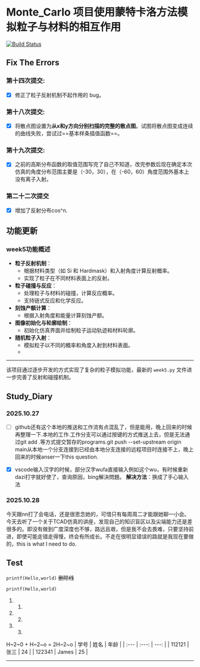 # Monte_Carlo 项目使用蒙特卡洛方法模拟粒子与材料的相互作用
[![Build Status](https://github.com/sjtug/SJTUThesis/actions/workflows/build.yml/badge.svg)](https://github.com/ShiGanXingBang/Monte_Carlo)
## Fix The Errors
### 第十四次提交:
- [x] 修正了粒子反射机制不起作用的 bug。
### 第十八次提交:
- [x] 将散点图设置为**从x和y方向分别扫描的完整的散点图**。试图将散点图变成连续的曲线失败，尝试过==基本样条插值函数==。
### 第十九次提交:
- [x] 之前的高斯分布函数的取值范围写完了自己不知道，改完参数后现在确定本次仿真的角度分布范围主要是（-30，30），在（-60，60）角度范围外基本上没有离子入射。
### 第二十二次提交
- [x] 增加了反射分布cos^n.
## 功能更新
### week5功能概述
- **粒子反射机制**：
  - 根据材料类型（如 Si 和 Hardmask）和入射角度计算反射概率。
  - 实现了粒子在不同材料表面上的反射。
- **粒子碰撞与反应**：
  - 处理粒子与材料的碰撞，计算反应概率。
  - 支持链式反应和化学反应。
- **刻蚀产额计算**：
  - 根据入射角度和能量计算刻蚀产额。
- **图像初始化与轮廓绘制**：
  - 初始化仿真界面并绘制粒子运动轨迹和材料轮廓。
- **随机粒子入射**：
  - 模拟粒子以不同的概率和角度入射到材料表面。
  - 
---
该项目通过逐步开发的方式实现了复杂的粒子模拟功能，最新的 `week5.py` 文件进一步完善了反射和碰撞机制。

## Study_Diary
### 2025.10.27
- [ ] github还有这个本地的推送和工作流有点混乱了，但是能用，晚上回来的时候再整理一下.本地的工作.工作分支可以通过按键的方式推送上去，但是无法通过git add .等方式提交暂存的programs.git push --set-upstream origin main从本地一个分支连接到已经由本地分支连接的远程项目时连接不上，晚上回来的时候anser一下this question.

- [x] vscode输入汉字的时候，部分汉字wufa直接输入例如这个wu，有时候重新dazi打字就好使了，查询原因，bing解決問題。
  **解决方法**：换成了手心输入法
### 2025.10.28
今天跟nn打了会电话，还是很思念她的，可惜只有每周周二才能跟她聊一小会。今天去听了一个关于TCAD仿真的讲座，发现自己的知识盲区以及尖端能力还是差很多的。即没有做到广度深度也不够，路远且艰，但是我不会去畏难，只要坚持前进，即使可能走错走得慢，终会有所成长。不走在很明显错误的路就是我现在要做的，this is what I need to do.
## Test
`printf(Hello,world)`
~~删除线~~
```python
printf(Hello,world)
```
1. 1.
2. 2.
3. 3.
H~2~0 + H~2~o = 2H~2~o
| 学号      | 姓名  | 年龄  |
| :--- | :---: | ---: |
| 112121  | 张三  | 24  |
| 122341 | James  | 25  |

---

